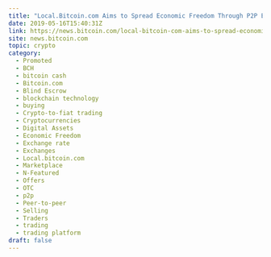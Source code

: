 ```yaml
---
title: "Local.Bitcoin.com Aims to Spread Economic Freedom Through P2P Exchange of BCH"
date: 2019-05-16T15:40:31Z
link: https://news.bitcoin.com/local-bitcoin-com-aims-to-spread-economic-freedom-through-p2p-exchange-of-bch/?utm_medium=RSS&utm_source=hune
site: news.bitcoin.com
topic: crypto
category:
  - Promoted
  - BCH
  - bitcoin cash
  - Bitcoin.com
  - Blind Escrow
  - blockchain technology
  - buying
  - Crypto-to-fiat trading
  - Cryptocurrencies
  - Digital Assets
  - Economic Freedom
  - Exchange rate
  - Exchanges
  - Local.bitcoin.com
  - Marketplace
  - N-Featured
  - Offers
  - OTC
  - p2p
  - Peer-to-peer
  - Selling
  - Traders
  - trading
  - trading platform
draft: false
---
```

